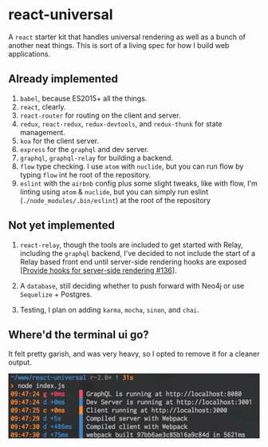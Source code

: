 # react-universal

A `react` starter kit that handles universal rendering as well as a bunch of another neat things. This is sort of a living spec for how I build web applications.

## Already implemented

1. `babel`, because ES2015+ all the things.
2. `react`, clearly.
3. `react-router` for routing on the client and server.
4. `redux`, `react-redux`, `redux-devtools`, and `redux-thunk` for state management.
5. `koa` for the client server.
6. `express` for the `graphql` and dev server.
7. `graphql`, `graphql-relay` for building a backend.
8. `flow` type checking. I use `atom` with `nuclide`, but you can run flow by typing `flow` int he root of the repository.
9. `eslint` with the `airbnb` config plus some slight tweaks, like with flow, I'm linting using `atom` & `nuclide`, but you can simply run eslint (`./node_modules/.bin/eslint`) at the root of the repository


## Not yet implemented

1. `react-relay`, though the tools are included to get started with Relay, including the `graphql` backend, I've decided to not include the start of a Relay based front end until server-side rendering hooks are exposed [[Provide hooks for server-side rendering #136](https://github.com/facebook/relay/issues/136)].

2. A `database`, still deciding whether to push forward with Neo4j or use `Sequelize` + Postgres.

3. Testing, I plan on adding `karma`, `mocha`, `sinon`, and `chai`.

## Where'd the terminal ui go?

It felt pretty garish, and was very heavy, so I opted to remove it for a cleaner output.

![Terminal](./docs/term.png)

